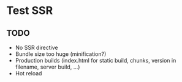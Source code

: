 # Test SSR

## TODO

- No SSR directive
- Bundle size too huge (minification?)
- Production builds (index.html for static build, chunks, version in filename, server build, ...)
- Hot reload
